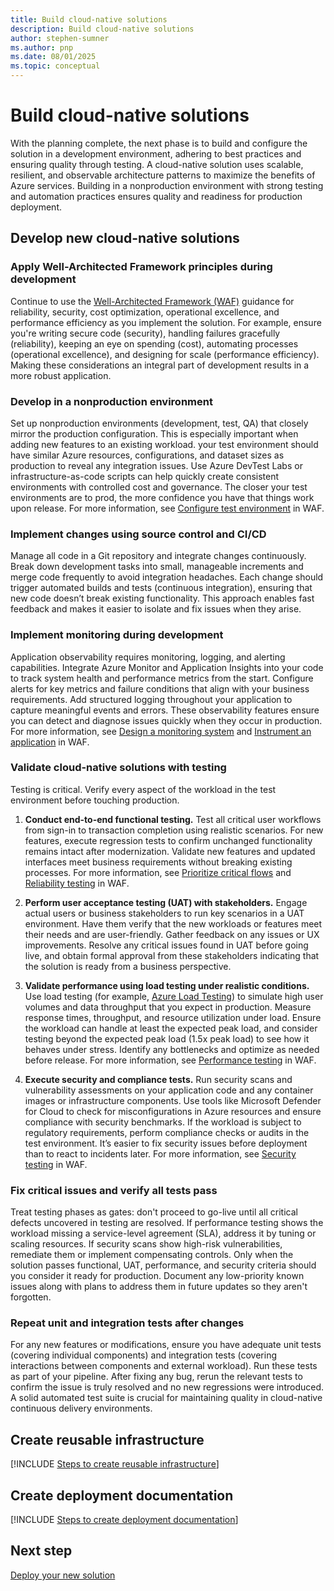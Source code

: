 ```yaml
---
title: Build cloud-native solutions
description: Build cloud-native solutions
author: stephen-sumner
ms.author: pnp
ms.date: 08/01/2025
ms.topic: conceptual
---
```


# Build cloud-native solutions

With the planning complete, the next phase is to build and configure the solution in a development environment, adhering to best practices and ensuring quality through testing. A cloud-native solution uses scalable, resilient, and observable architecture patterns to maximize the benefits of Azure services. Building in a nonproduction environment with strong testing and automation practices ensures quality and readiness for production deployment.

## Develop new cloud-native solutions

### Apply Well-Architected Framework principles during development

Continue to use the [Well-Architected Framework (WAF)](/azure/well-architected/pillars) guidance for reliability, security, cost optimization, operational excellence, and performance efficiency as you implement the solution. For example, ensure you're writing secure code (security), handling failures gracefully (reliability), keeping an eye on spending (cost), automating processes (operational excellence), and designing for scale (performance efficiency). Making these considerations an integral part of development results in a more robust application.

### Develop in a nonproduction environment

Set up nonproduction environments (development, test, QA) that closely mirror the production configuration. This is especially important when adding new features to an existing workload. your test environment should have similar Azure resources, configurations, and dataset sizes as production to reveal any integration issues. Use Azure DevTest Labs or infrastructure-as-code scripts can help quickly create consistent environments with controlled cost and governance. The closer your test environments are to prod, the more confidence you have that things work upon release. For more information, see [Configure test environment](/azure/well-architected/performance-efficiency/performance-test#configure-the-test-environment) in WAF.

### Implement changes using source control and CI/CD

Manage all code in a Git repository and integrate changes continuously. Break down development tasks into small, manageable increments and merge code frequently to avoid integration headaches. Each change should trigger automated builds and tests (continuous integration), ensuring that new code doesn’t break existing functionality. This approach enables fast feedback and makes it easier to isolate and fix issues when they arise.

### Implement monitoring during development

Application observability requires monitoring, logging, and alerting capabilities. Integrate Azure Monitor and Application Insights into your code to track system health and performance metrics from the start. Configure alerts for key metrics and failure conditions that align with your business requirements. Add structured logging throughout your application to capture meaningful events and errors. These observability features ensure you can detect and diagnose issues quickly when they occur in production. For more information, see [Design a monitoring system](/azure/well-architected/operational-excellence/observability) and [Instrument an application](/azure/well-architected/operational-excellence/instrument-application) in WAF.

### Validate cloud-native solutions with testing

Testing is critical. Verify every aspect of the workload in the test environment before touching production.

1. **Conduct end-to-end functional testing.** Test all critical user workflows from sign-in to transaction completion using realistic scenarios. For new features, execute regression tests to confirm unchanged functionality remains intact after modernization. Validate new features and updated interfaces meet business requirements without breaking existing processes. For more information, see [Prioritize critical flows](/azure/well-architected/performance-efficiency/prioritize-critical-flows) and [Reliability testing](/azure/well-architected/reliability/testing-strategy) in WAF.

2. **Perform user acceptance testing (UAT) with stakeholders.** Engage actual users or business stakeholders to run key scenarios in a UAT environment. Have them verify that the new workloads or features meet their needs and are user-friendly. Gather feedback on any issues or UX improvements. Resolve any critical issues found in UAT before going live, and obtain formal approval from these stakeholders indicating that the solution is ready from a business perspective.

3. **Validate performance using load testing under realistic conditions.** Use load testing (for example, [Azure Load Testing](/azure/load-testing/overview-what-is-azure-load-testing)) to simulate high user volumes and data throughput that you expect in production. Measure response times, throughput, and resource utilization under load. Ensure the workload can handle at least the expected peak load, and consider testing beyond the expected peak load (1.5x peak load) to see how it behaves under stress. Identify any bottlenecks and optimize as needed before release. For more information, see [Performance testing](/azure/well-architected/performance-efficiency/performance-test) in WAF.

4. **Execute security and compliance tests.** Run security scans and vulnerability assessments on your application code and any container images or infrastructure components. Use tools like Microsoft Defender for Cloud to check for misconfigurations in Azure resources and ensure compliance with security benchmarks. If the workload is subject to regulatory requirements, perform compliance checks or audits in the test environment. It’s easier to fix security issues before deployment than to react to incidents later. For more information, see [Security testing](/azure/well-architected/security/test) in WAF.

### Fix critical issues and verify all tests pass

Treat testing phases as gates: don't proceed to go-live until all critical defects uncovered in testing are resolved. If performance testing shows the workload missing a service-level agreement (SLA), address it by tuning or scaling resources. If security scans show high-risk vulnerabilities, remediate them or implement compensating controls. Only when the solution passes functional, UAT, performance, and security criteria should you consider it ready for production. Document any low-priority known issues along with plans to address them in future updates so they aren't forgotten.

### Repeat unit and integration tests after changes

For any new features or modifications, ensure you have adequate unit tests (covering individual components) and integration tests (covering interactions between components and external workload). Run these tests as part of your pipeline. After fixing any bug, rerun the relevant tests to confirm the issue is truly resolved and no new regressions were introduced. A solid automated test suite is crucial for maintaining quality in cloud-native continuous delivery environments.

## Create reusable infrastructure

[!INCLUDE [Steps to create reusable infrastructure](../migrate/includes/create-reusable-infrastructure.md)]

## Create deployment documentation

[!INCLUDE [Steps to create deployment documentation](../migrate/includes/create-deployment-documentation.md)]

## Next step

[Deploy your new solution](./deploy-cloud-native-solutions.md)